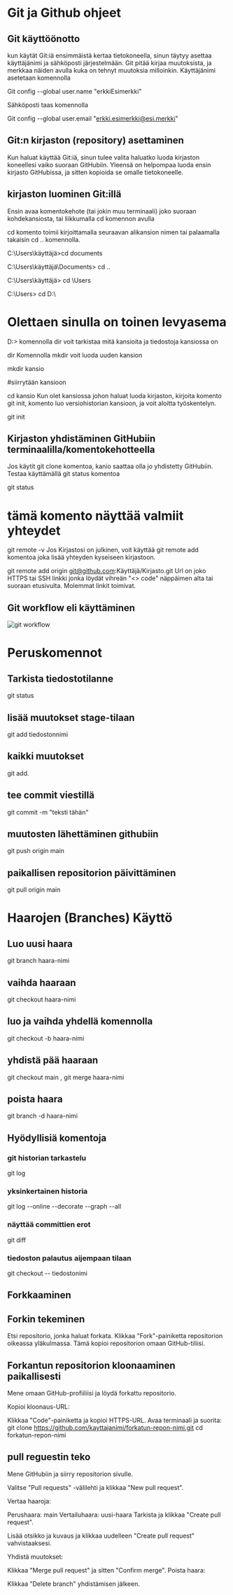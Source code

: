 # Git ja Github ohjeet

## Git käyttöönotto
kun käytät Git:iä ensimmäistä kertaa tietokoneella, sinun täytyy asettaa käyttäjänimi ja sähköposti järjestelmään.
Git pitää kirjaa muutoksista, ja merkkaa näiden avulla kuka on tehnyt muutoksia milloinkin.
Käyttäjänimi asetetaan komennolla

Git config --global user.name "erkkiEsimerkki"

Sähköposti taas komennolla

Git config --global user.email "erkki.esimerkki@esi.merkki"

## Git:n kirjaston (repository) asettaminen
Kun haluat käyttää Git:iä, sinun tulee valita haluatko luoda kirjaston koneellesi vaiko suoraan GitHubiin.
Yleensä on helpompaa luoda ensin kirjasto GitHubissa, ja sitten kopioida se omalle tietokoneelle.

## kirjaston luominen Git:illä
Ensin avaa komentokehote (tai jokin muu terminaali) joko suoraan kohdekansiosta, tai liikkumalla cd komennon avulla

cd komento toimii kirjoittamalla seuraavan alikansion nimen tai palaamalla takaisin cd .. komennolla.

C:\Users\käyttäjä>cd documents

C:\Users\käyttäjä\Documents> cd ..

C:\Users\käyttäjä> cd \Users

C:\Users> cd D:\

# Olettaen sinulla on toinen levyasema

D:\>
komennolla dir voit tarkistaa mitä kansioita ja tiedostoja kansiossa on

dir
Komennolla mkdir voit luoda uuden kansion

mkdir kansio

#siirrytään kansioon

cd kansio
Kun olet kansiossa johon haluat luoda kirjaston, kirjoita komento git init, komento luo versiohistorian kansioon, ja voit aloitta työskentelyn.

git init

## Kirjaston yhdistäminen GitHubiin terminaalilla/komentokehotteella

Jos käytit git clone komentoa, kanio saattaa olla jo yhdistetty GitHubiin. Testaa käyttämällä git status komentoa

git status

# tämä komento näyttää valmiit yhteydet

git remote -v
Jos Kirjastosi on julkinen, voit käyttää git remote add komentoa joka lisää yhteyden kyseiseen kirjastoon.

git remote add origin git@github.com:Käyttäjä/Kirjasto.git
Url on joko HTTPS tai SSH linkki jonka löydät vihreän "<> code" näppäimen alta tai suoraan etusivulta. Molemmat linkit toimivat.

## Git workflow eli käyttäminen

![git workflow](https://github.com/samikarp/gitohjeet/assets/149499461/8ce97ba4-e524-4263-ae6b-473d4bd504d3)


# Peruskomennot

## Tarkista tiedostotilanne
git status

## lisää muutokset stage-tilaan
git add tiedostonnimi

## kaikki muutokset
git add.

## tee commit viestillä
git commit -m "teksti tähän"

## muutosten lähettäminen githubiin

 git push origin main

## paikallisen repositorion päivittäminen
 
git pull origin main

# Haarojen (Branches) Käyttö

## Luo uusi haara
git branch haara-nimi

## vaihda haaraan
git checkout haara-nimi

## luo ja vaihda yhdellä komennolla
git checkout -b haara-nimi

## yhdistä pää haaraan
git checkout main , git merge haara-nimi

## poista haara
git branch -d haara-nimi

## Hyödyllisiä komentoja

### git historian tarkastelu
git log

### yksinkertainen historia
git log --online --decorate --graph --all

### näyttää committien erot
git diff

### tiedoston palautus aijempaan tilaan
git checkout -- tiedostonimi

## Forkkaaminen
## Forkin tekeminen

Etsi repositorio, jonka haluat forkata.
Klikkaa "Fork"-painiketta repositorion oikeassa yläkulmassa.
Tämä kopioi repositorion omaan GitHub-tiliisi.

## Forkantun repositorion kloonaaminen paikallisesti
Mene omaan GitHub-profiiliisi ja löydä forkattu repositorio.

Kopioi kloonaus-URL:

Klikkaa "Code"-painiketta ja kopioi HTTPS-URL.
Avaa terminaali ja suorita: git clone https://github.com/kayttajanimi/forkatun-repon-nimi.git
cd forkatun-repon-nimi

## pull reguestin teko
Mene GitHubiin ja siirry repositorion sivulle.

Valitse "Pull requests" -välilehti ja klikkaa "New pull request".

Vertaa haaroja:

Perushaara: main
Vertailuhaara: uusi-haara
Tarkista ja klikkaa "Create pull request".

Lisää otsikko ja kuvaus ja klikkaa uudelleen "Create pull request" vahvistaaksesi.

Yhdistä muutokset:

Klikkaa "Merge pull request" ja sitten "Confirm merge".
Poista haara:

Klikkaa "Delete branch" yhdistämisen jälkeen.




